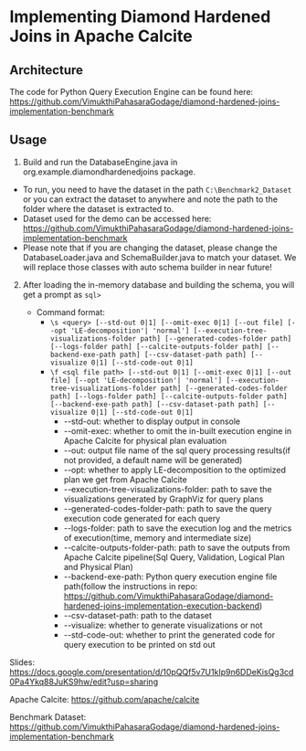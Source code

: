 <!--
{% comment %}
Licensed to the Apache Software Foundation (ASF) under one or more
contributor license agreements.  See the NOTICE file distributed with
this work for additional information regarding copyright ownership.
The ASF licenses this file to you under the Apache License, Version 2.0
(the "License"); you may not use this file except in compliance with
the License.  You may obtain a copy of the License at

http://www.apache.org/licenses/LICENSE-2.0

Unless required by applicable law or agreed to in writing, software
distributed under the License is distributed on an "AS IS" BASIS,
WITHOUT WARRANTIES OR CONDITIONS OF ANY KIND, either express or implied.
See the License for the specific language governing permissions and
limitations under the License.
{% endcomment %}
-->

# Implementing Diamond Hardened Joins in Apache Calcite

## Architecture

The code for Python Query Execution Engine can be found here: https://github.com/VimukthiPahasaraGodage/diamond-hardened-joins-implementation-benchmark

## Usage

1. Build and run the DatabaseEngine.java in org.example.diamondhardenedjoins package.
 - To run, you need to have the dataset in the path ```C:\Benchmark2_Dataset``` or you can extract the dataset to anywhere and note the path to the folder where the dataset is extracted to.
 - Dataset used for the demo can be accessed here: https://github.com/VimukthiPahasaraGodage/diamond-hardened-joins-implementation-benchmark
 - Please note that if you are changing the dataset, please change the DatabaseLoader.java and SchemaBuilder.java to match your dataset. We will replace those classes with auto schema builder in near future!

2. After loading the in-memory database and building the schema, you will get a prompt as
   ``` sql> ```

    - Command format:
        - ```\s <query> [--std-out 0|1] [--omit-exec 0|1] [--out file] [--opt 'LE-decomposition'| 'normal'] [--execution-tree-visualizations-folder path] [--generated-codes-folder path] [--logs-folder path] [--calcite-outputs-folder path] [--backend-exe-path path] [--csv-dataset-path path] [--visualize 0|1] [--std-code-out 0|1]```
        - ```\f <sql file path> [--std-out 0|1] [--omit-exec 0|1] [--out file] [--opt 'LE-decomposition'| 'normal'] [--execution-tree-visualizations-folder path] [--generated-codes-folder path] [--logs-folder path] [--calcite-outputs-folder path] [--backend-exe-path path] [--csv-dataset-path path] [--visualize 0|1] [--std-code-out 0|1]```
            - --std-out: whether to display output in console
            - --omit-exec: whether to omit the in-built execution engine in Apache Calcite for physical plan evaluation
            - --out: output file name of the sql query processing results(if not provided, a default name will be generated)
            - --opt: whether to apply LE-decomposition to the optimized plan we get from Apache Calcite
            - --execution-tree-visualizations-folder: path to save the visualizations generated by GraphViz for query plans
            - --generated-codes-folder-path: path to save the query execution code generated for each query
            - --logs-folder: path to save the execution log and the metrics of execution(time, memory and intermediate size)
            - --calcite-outputs-folder-path: path to save the outputs from Apache Calcite pipeline(Sql Query, Validation, Logical Plan and Physical Plan)
            - --backend-exe-path: Python query execution engine file path(follow the instructions in repo: https://github.com/VimukthiPahasaraGodage/diamond-hardened-joins-implementation-execution-backend)
            - --csv-dataset-path: path to the dataset
            - --visualize: whether to generate visualizations or not
            - --std-code-out: whether to print the generated code for query execution to be printed on std out


Slides: https://docs.google.com/presentation/d/10pQQf5v7U1kIp9n6DDeKisQg3cd0Pa4Ykq88JuKS9hw/edit?usp=sharing

Apache Calcite: https://github.com/apache/calcite

Benchmark Dataset: https://github.com/VimukthiPahasaraGodage/diamond-hardened-joins-implementation-benchmark
